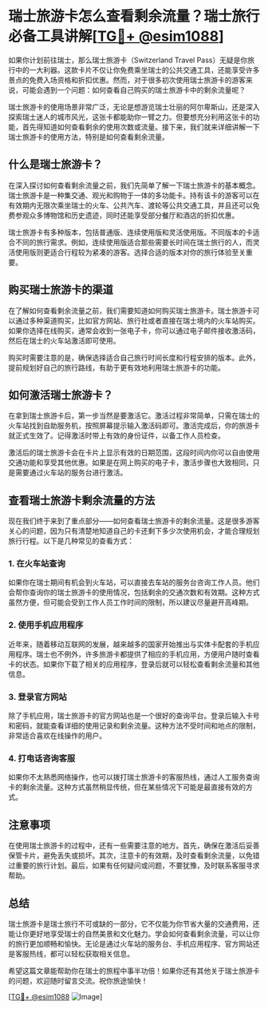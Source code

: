 # 瑞士旅游卡怎么查看剩余流量？瑞士旅行必备工具讲解[[TG💪+ @esim1088](https://t.me/s/esim1088)]

如果你计划前往瑞士，那么瑞士旅游卡（Switzerland Travel Pass）无疑是你旅行中的一大利器。这款卡片不仅让你免费乘坐瑞士的公共交通工具，还能享受许多景点的免费入场资格和折扣优惠。然而，对于很多初次使用瑞士旅游卡的游客来说，可能会遇到一个问题：如何查看自己购买的瑞士旅游卡中的剩余流量呢？

瑞士旅游卡的使用场景非常广泛，无论是想游览瑞士壮丽的阿尔卑斯山，还是深入探索瑞士迷人的城市风光，这张卡都能助你一臂之力。但要想充分利用这张卡的功能，首先得知道如何查看剩余的使用次数或流量。接下来，我们就来详细讲解一下瑞士旅游卡的使用方法，特别是如何查看剩余流量。

## 什么是瑞士旅游卡？

在深入探讨如何查看剩余流量之前，我们先简单了解一下瑞士旅游卡的基本概念。瑞士旅游卡是一种集交通、观光和购物于一体的多功能卡。持有该卡的游客可以在有效期内无限次乘坐瑞士的火车、公共汽车、渡轮等公共交通工具，并且还可以免费参观众多博物馆和历史遗迹，同时还能享受部分餐厅和酒店的折扣优惠。

瑞士旅游卡有多种版本，包括普通版、连续使用版和灵活使用版。不同版本的卡适合不同的旅行需求。例如，连续使用版适合那些需要长时间在瑞士旅行的人，而灵活使用版则更适合行程较为紧凑的游客。选择合适的版本对你的旅行体验至关重要。

## 购买瑞士旅游卡的渠道

在了解如何查看剩余流量之前，我们需要知道如何购买瑞士旅游卡。瑞士旅游卡可以通过多种渠道购买，比如官方网站、旅行社或者直接在瑞士境内的火车站购买。如果你选择在线购买，通常会收到一张电子卡，你可以通过电子邮件接收激活码，然后在瑞士的火车站激活即可使用。

购买时需要注意的是，确保选择适合自己旅行时间长度和行程安排的版本。此外，提前规划好自己的旅行路线，有助于更有效地利用瑞士旅游卡的功能。

## 如何激活瑞士旅游卡？

在拿到瑞士旅游卡后，第一步当然是要激活它。激活过程非常简单，只需在瑞士的火车站找到自助服务机，按照屏幕提示输入激活码即可。激活完成后，你的旅游卡就正式生效了。记得激活时带上有效的身份证件，以备工作人员检查。

激活后的瑞士旅游卡会在卡片上显示有效的日期范围，这段时间内你可以自由使用交通功能和享受其他优惠。如果是在网上购买的电子卡，激活步骤也大致相同，只是需要通过火车站的服务台进行激活。

## 查看瑞士旅游卡剩余流量的方法

现在我们终于来到了重点部分——如何查看瑞士旅游卡的剩余流量。这是很多游客关心的问题，因为只有清楚地知道自己的卡还剩下多少次使用机会，才能合理规划旅行行程。以下是几种常见的查看方式：

### 1. 在火车站查询

如果你在瑞士期间有机会到火车站，可以直接去车站的服务台咨询工作人员。他们会帮你查询你的瑞士旅游卡的使用情况，包括剩余的交通次数和有效期。这种方式虽然方便，但可能会受到工作人员工作时间的限制，所以建议尽量避开高峰期。

### 2. 使用手机应用程序

近年来，随着移动互联网的发展，越来越多的国家开始推出与实体卡配套的手机应用程序。瑞士也不例外，许多旅游卡都提供了相应的手机应用，方便用户随时查看卡的状态。如果你下载了相关的应用程序，登录后就可以轻松查看剩余流量和其他信息。

### 3. 登录官方网站

除了手机应用，瑞士旅游卡的官方网站也是一个很好的查询平台。登录后输入卡号和密码，就能查看详细的使用记录和剩余流量。这种方法不受时间和地点的限制，非常适合喜欢在线操作的用户。

### 4. 打电话咨询客服

如果你不太熟悉网络操作，也可以拨打瑞士旅游卡的客服热线，通过人工服务查询卡的剩余流量。这种方式虽然稍显传统，但在某些情况下可能是最直接有效的方式。

## 注意事项

在使用瑞士旅游卡的过程中，还有一些需要注意的地方。首先，确保在激活后妥善保管卡片，避免丢失或损坏。其次，注意卡的有效期，及时查看剩余流量，以免错过重要的旅行计划。最后，如果有任何疑问或问题，不要犹豫，及时联系客服寻求帮助。

## 总结

瑞士旅游卡是瑞士旅行不可或缺的一部分，它不仅能为你节省大量的交通费用，还能让你更好地享受瑞士的自然美景和文化魅力。学会如何查看剩余流量，可以让你的旅行更加顺畅和愉快。无论是通过火车站的服务台、手机应用程序、官方网站还是客服热线，都可以轻松获取相关信息。

希望这篇文章能帮助你在瑞士的旅程中事半功倍！如果你还有其他关于瑞士旅游卡的问题，欢迎随时留言交流。祝你旅途愉快！

[[TG💪+ @esim1088](https://t.me/s/esim1088) ![Image](https://i.postimg.cc/4NQfJmqS/Snipaste-2025-05-13-00-14-12.png)]